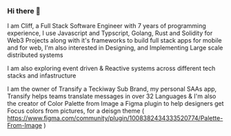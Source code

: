 ### Hi there 👋

I am Cliff, a Full Stack Software Engineer with 7 years of programming experience, I use Javascript and Typscript, Golang, Rust and Solidity for Web3 Projects along with it's frameworks to build full stack apps for mobile and for web, I'm also interested in Designing, and Implementing Large scale distributed systems

I am also exploring event driven & Reactive systems across different tech stacks and infastructure

I am the owner of Transify a Teckiway Sub Brand, my personal SAAs app, Transify helps teams translate messages in over 32  Languages & I'm also the creator of Color Palette from Image a Figma plugin to help designers get Focus colors from pictures, for a deisgn theme ( https://www.figma.com/community/plugin/1008382434333520774/Palette-From-Image )
